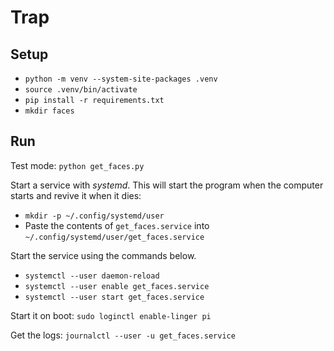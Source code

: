 # Trap

## Setup

- `python -m venv --system-site-packages .venv`
- `source .venv/bin/activate`
- `pip install -r requirements.txt`
- `mkdir faces`


## Run

Test mode: `python get_faces.py`

Start a service with *systemd*. This will start the program when the computer starts and revive it when it dies:

- `mkdir -p ~/.config/systemd/user`
- Paste the contents of `get_faces.service` into `~/.config/systemd/user/get_faces.service`

Start the service using the commands below.

- `systemctl --user daemon-reload`
- `systemctl --user enable get_faces.service`
- `systemctl --user start get_faces.service`

Start it on boot: `sudo loginctl enable-linger pi`

Get the logs: `journalctl --user -u get_faces.service`
